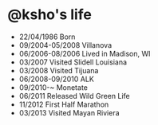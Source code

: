 @ksho's life
===============

- 22/04/1986 Born
- 09/2004-05/2008 Villanova
- 06/2006-08/2006 Lived in Madison, WI
- 03/2007 Visited Slidell Louisiana
- 03/2008 Visited Tijuana
- 06/2008-09/2010 ALK
- 09/2010-~ Monetate
- 06/2011 Released Wild Green Life
- 11/2012 First Half Marathon
- 03/2013 Visited Mayan Riviera
